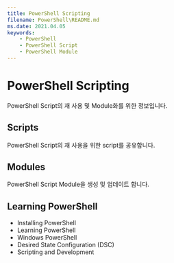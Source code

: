 ```yaml
---
title: PowerShell Scripting
filename: PowerShell\README.md
ms.date: 2021.04.05
keywords:
    - PowerShell
    - PowerShell Script
    - PowerShell Module
---
```


# PowerShell Scripting

PowerShell Script의 재 사용 및 Module화를 위한 정보입니다.

## Scripts

PowerShell Script의 재 사용을 위한 script를 공유합니다.

## Modules

PowerShell Script Module을 생성 및 업데이트 합니다.

## Learning PowerShell

- Installing PowerShell
- Learning PowerShell
- Windows PowerShell
- Desired State Configuration (DSC)
- Scripting and Development
